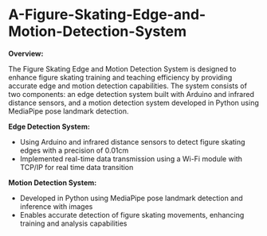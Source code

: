 # A-Figure-Skating-Edge-and-Motion-Detection-System
**Overview:**

The Figure Skating Edge and Motion Detection System is designed to enhance figure skating training and teaching efficiency by providing accurate edge and motion detection capabilities. The system consists of two components: an edge detection system built with Arduino and infrared distance sensors, and a motion detection system developed in Python using MediaPipe pose landmark detection.

**Edge Detection System:**

- Using Arduino and infrared distance sensors to detect figure skating edges with a precision of 0.01cm
- Implemented real-time data transmission using a Wi-Fi module with TCP/IP for real time data transition

**Motion Detection System:**

- Developed in Python using MediaPipe pose landmark detection and inference with images
- Enables accurate detection of figure skating movements, enhancing training and analysis capabilities
